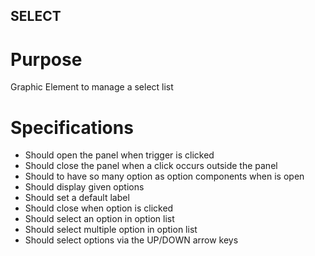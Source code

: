 ## SELECT

# Purpose

Graphic Element to manage a select list

# Specifications

* Should open the panel when trigger is clicked
* Should close the panel when a click occurs outside the panel
* Should to have so many option as option components when is open
* Should display given options
* Should set a default label
* Should close when option is clicked
* Should select an option in option list
* Should select multiple option in option list
* Should select options via the UP/DOWN arrow keys
